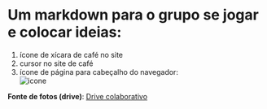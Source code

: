 # Um markdown para o grupo se jogar e colocar ideias:

1. ícone de xícara de café no site 
2. cursor no site de café
3. ícone de página para cabeçalho do navegador:  
![icone](/Apoio/conteudos-para-as-paginas/icone/icone.ico)

**Fonte de fotos (drive)**:
[Drive colaborativo](https://drive.google.com/file/d/1_sQlSqeYLP3N7mwsXiKJ0d13pxJz4u6w/view?usp=sharing)